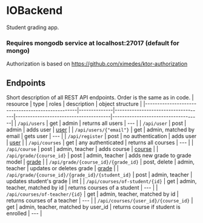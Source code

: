# IOBackend

Student grading app.

### Requires mongodb service at localhost:27017 (default for mongo)

Authorization is based on https://github.com/ximedes/ktor-authorization

## Endpoints

Short description of all REST API endpoints. Order is the same as in code.
| resource                                         | type         | roles                              | description                           | object structure                   |
|--------------------------------------------------|--------------|------------------------------------|---------------------------------------|------------------------------------|
| `/api/users`                                     | get          | admin                              | returns all users                     | ---                                |
| `/api/user`                                      | post         | admin                              | adds user                             | [user](/misc/exampleUser.json)     |
| `/api/users/{"email"}`                           | get          | admin, matched by email            | gets user                             | ---                                |
| `/api/register`                                  | post         | no authentication                  | adds user                             | [user](/misc/exampleUser.json)     |
| `/api/courses`                                   | get          | any authenticated                  | returns all courses                   | ---                                |
| `/api/course`                                    | post         | admin, teacher                     | adds course                           | [course](/misc/exampleCourse.json) |
| `/api/grade/{course_id}`                         | post         | admin, teacher                     | adds new grade to grade model         | [grade](/misc/exampleGrade.json)   |
| `/api/grade/{course_id}/{grade_id}`              | post, delete | admin, teacher                     | updates or deletes grade              | [grade](/misc/exampleGrade.json)   |
| `/api/grade/{course_id}/{grade_id}/{student_id}` | post         | admin, teacher                     | updates student's grade               | int                                |
| `/api/courses/of-student/{id}`                   | get          | admin, teacher, matched by id      | returns courses of a student          | ---                                |
| `/api/courses/of-teacher/{id}`                   | get          | admin, teacher, matched by id      | returns courses of a teacher          | ---                                |
| `/api/courses/{user_id}/{course_id}`             | get          | admin, teacher, matched by user_id | returns course if student is enrolled | ---                                |
